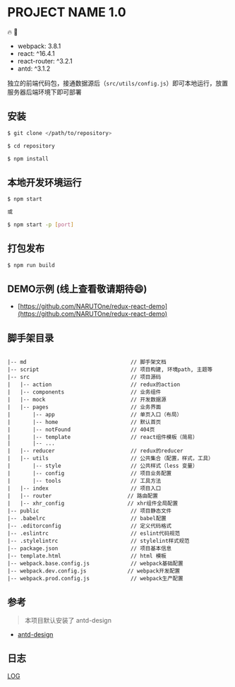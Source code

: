 # PROJECT NAME 1.0

:fire: :bug:

- webpack: 3.8.1
- react: ^16.4.1
- react-router: ^3.2.1
- antd: ^3.1.2

独立的前端代码包，接通数据源后（`src/utils/config.js`）即可本地运行，放置服务器后端环境下即可部署

## 安装

```sh
$ git clone </path/to/repository>

$ cd repository

$ npm install
```

## 本地开发环境运行

```sh
$ npm start

或

$ npm start -p [port]
```

## 打包发布

```sh
$ npm run build
```

## DEMO示例 (线上查看敬请期待:smile:)

- [https://github.com/NARUTOne/redux-react-demo](https://github.com/NARUTOne/redux-react-demo)

## 脚手架目录

```

|-- md                                 // 脚手架文档
|-- script                             // 项目构建, 环境path, 主题等
|-- src                                // 项目源码
|   |-- action                         // redux的action
|   |-- components                     // 业务组件
|   |-- mock                           // 开发数据源
|   |-- pages                          // 业务界面
|       |-- app                        // 单页入口（布局）
|       |-- home                       // 默认首页
|       |-- notFound                   // 404页
|       |-- template                   // react组件模板（简易）
|       |-- ...
|   |-- reducer                        // redux的reducer
|   |-- utils                          // 公共集合（配置，样式，工具）
|       |-- style                      // 公共样式（less 变量）
|       |-- config                     // 项目业务配置
|       |-- tools                      // 工具方法
|   |-- index                          // 项目入口
|   |-- router                        // 路由配置
|   |-- xhr_config                    // xhr组件全局配置
|-- public                             // 项目静态文件
|-- .babelrc                           // babel配置
|-- .editorconfig                      // 定义代码格式
|-- .eslintrc                          // eslint代码规范
|-- .stylelintrc                       // stylelint样式规范
|-- package.json                       // 项目基本信息
|-- template.html                      // html 模板
|-- webpack.base.config.js             // webpack基础配置
|-- webpack.dev.config.js             // webpack开发配置
|-- webpack.prod.config.js             // webpack生产配置

```

## 参考

> 本项目默认安装了 antd-design

- [antd-design](https://ant.design/docs/react/introduce-cn)

## 日志

[LOG](./md/log.md)
